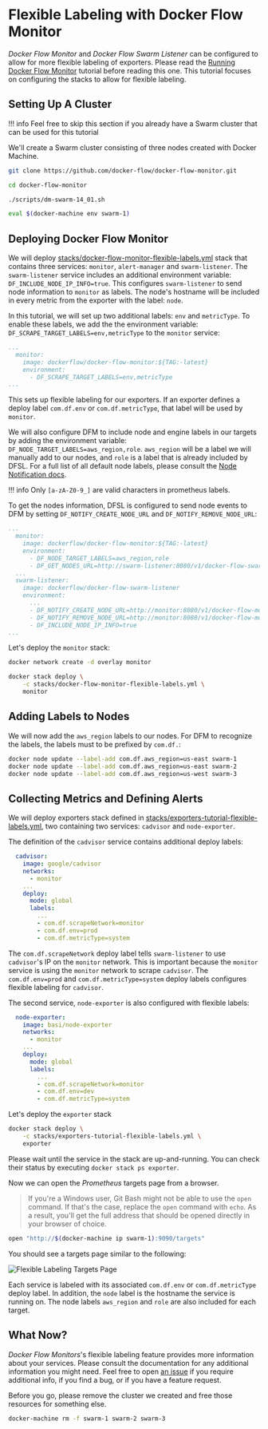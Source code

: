 # Flexible Labeling with Docker Flow Monitor

*Docker Flow Monitor* and *Docker Flow Swarm Listener* can be configured to allow for more flexible labeling of exporters. Please read the  [Running Docker Flow Monitor](tutorial.md) tutorial before reading this one. This tutorial focuses on configuring the stacks to allow for flexible labeling.

## Setting Up A Cluster

!!! info
    Feel free to skip this section if you already have a Swarm cluster that can be used for this tutorial

We'll create a Swarm cluster consisting of three nodes created with Docker Machine.

```bash
git clone https://github.com/docker-flow/docker-flow-monitor.git

cd docker-flow-monitor

./scripts/dm-swarm-14_01.sh

eval $(docker-machine env swarm-1)
```

## Deploying Docker Flow Monitor

We will deploy [stacks/docker-flow-monitor-flexible-labels.yml](https://github.com/docker-flow/docker-flow-monitor/blob/master/stacks/docker-flow-monitor-flexible-labels.yml) stack that contains three services: `monitor`, `alert-manager` and `swarm-listener`. The `swarm-listener` service includes an additional environment variable: `DF_INCLUDE_NODE_IP_INFO=true`. This configures `swarm-listener` to send node information to `monitor` as labels. The node's hostname will be included in every metric from the exporter with the label: `node`.

In this tutorial, we will set up two additional labels: `env` and `metricType`. To enable these labels, we add the the environment variable: `DF_SCRAPE_TARGET_LABELS=env,metricType` to the `monitor` service:

```yaml
...
  monitor:
    image: dockerflow/docker-flow-monitor:${TAG:-latest}
    environment:
      - DF_SCRAPE_TARGET_LABELS=env,metricType
...
```

This sets up flexible labeling for our exporters. If an exporter defines a deploy label `com.df.env` or `com.df.metricType`, that label will be used by `monitor`.

We will also configure DFM to include node and engine labels in our targets by adding the environment variable: `DF_NODE_TARGET_LABELS=aws_region,role`. `aws_region` will be a label we will manually add to our nodes, and `role` is a label that is already included by DFSL. For a full list of all default node labels, please consult the [Node Notification docs](http://swarmlistener.dockerflow.com/usage/#node-notification).

!!! info
    Only `[a-zA-Z0-9_]` are valid characters in prometheus labels.

To get the nodes information, DFSL is configured to send node events to DFM by setting `DF_NOTIFY_CREATE_NODE_URL` and `DF_NOTIFY_REMOVE_NODE_URL`:

```yaml
...
  monitor:
    image: dockerflow/docker-flow-monitor:${TAG:-latest}
    environment:
      - DF_NODE_TARGET_LABELS=aws_region,role
      - DF_GET_NODES_URL=http://swarm-listener:8080/v1/docker-flow-swarm-listener/get-nodes
  ...
  swarm-listener:
    image: dockerflow/docker-flow-swarm-listener
    environment:
      ...
      - DF_NOTIFY_CREATE_NODE_URL=http://monitor:8080/v1/docker-flow-monitor/node/reconfigure
      - DF_NOTIFY_REMOVE_NODE_URL=http://monitor:8080/v1/docker-flow-monitor/node/remove
      - DF_INCLUDE_NODE_IP_INFO=true
...
```

Let's deploy the `monitor` stack:

```bash
docker network create -d overlay monitor

docker stack deploy \
    -c stacks/docker-flow-monitor-flexible-labels.yml \
    monitor
```

## Adding Labels to Nodes

We will now add the `aws_region` labels to our nodes. For DFM to recognize the labels, the labels must to be prefixed by `com.df.`:

```bash
docker node update --label-add com.df.aws_region=us-east swarm-1
docker node update --label-add com.df.aws_region=us-east swarm-2
docker node update --label-add com.df.aws_region=us-west swarm-3
```

## Collecting Metrics and Defining Alerts

We will deploy exporters stack defined in [stacks/exporters-tutorial-flexible-labels.yml](https://github.com/docker-flow/docker-flow-monitor/blob/master/stacks/exporters-tutorial-flexible-labels.yml),  two containing two services: `cadvisor` and `node-exporter`.

The definition of the `cadvisor` service contains additional deploy labels:

```yaml
  cadvisor:
    image: google/cadvisor
    networks:
      - monitor
    ...
    deploy:
      mode: global
      labels:
        ...
        - com.df.scrapeNetwork=monitor
        - com.df.env=prod
        - com.df.metricType=system
```

The `com.df.scrapeNetwork` deploy label tells `swarm-listener` to use `cadvisor`'s IP on the `monitor` network. This is important because the `monitor` service is using the `monitor` network to scrape `cadvisor`. The `com.df.env=prod` and `com.df.metricType=system` deploy labels configures flexible labeling for `cadvisor`.

The second service, `node-exporter` is also configured with flexible labels:

```yaml
  node-exporter:
    image: basi/node-exporter
    networks:
      - monitor
    ...
    deploy:
      mode: global
      labels:
        ...
        - com.df.scrapeNetwork=monitor
        - com.df.env=dev
        - com.df.metricType=system
```

Let's deploy the `exporter` stack

```bash
docker stack deploy \
    -c stacks/exporters-tutorial-flexible-labels.yml \
    exporter
```

Please wait until the service in the stack are up-and-running. You can check their status by executing `docker stack ps exporter`.

Now we can open the *Prometheus* targets page from a browser.

> If you're a Windows user, Git Bash might not be able to use the `open` command. If that's the case, replace the `open` command with `echo`. As a result, you'll get the full address that should be opened directly in your browser of choice.

```bash
open "http://$(docker-machine ip swarm-1):9090/targets"
```

You should see a targets page similar to the following:

![Flexible Labeling Targets Page](img/flexible-labeling-targets-page.jpg)

Each service is labeled with its associated `com.df.env` or `com.df.metricType` deploy label. In addition, the `node` label is the hostname the service is running on. The node labels `aws_region` and `role` are also included for each target.

## What Now?

*Docker Flow Monitors*'s flexible labeling feature provides more information about your services. Please consult the documentation for any additional information you might need. Feel free to open [an issue](https://github.com/docker-flow/docker-flow-monitor/issues) if you require additional info, if you find a bug, or if you have a feature request.

Before you go, please remove the cluster we created and free those resources for something else.

```bash
docker-machine rm -f swarm-1 swarm-2 swarm-3
```
